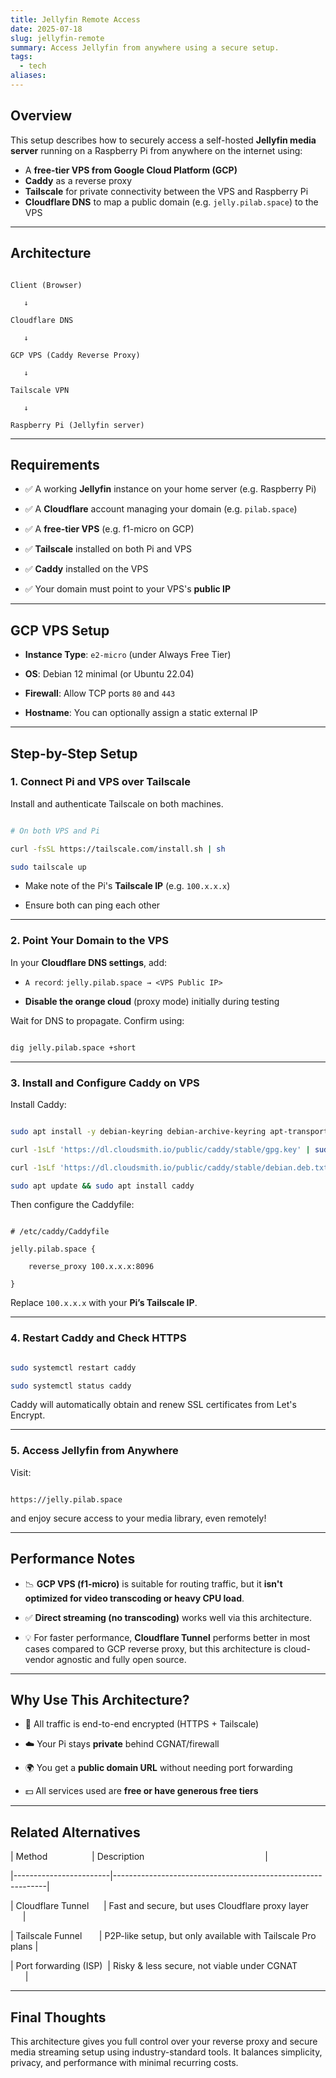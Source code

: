 ```yaml
---
title: Jellyfin Remote Access
date: 2025-07-18
slug: jellyfin-remote
summary: Access Jellyfin from anywhere using a secure setup.
tags:
  - tech
aliases:
---
```

## Overview  

This setup describes how to securely access a self-hosted **Jellyfin media server** running on a Raspberry Pi from anywhere on the internet using:

- A **free-tier VPS from Google Cloud Platform (GCP)**
- **Caddy** as a reverse proxy
- **Tailscale** for private connectivity between the VPS and Raspberry Pi
- **Cloudflare DNS** to map a public domain (e.g. `jelly.pilab.space`) to the VPS
---
## Architecture

```text

Client (Browser)

   ↓

Cloudflare DNS

   ↓

GCP VPS (Caddy Reverse Proxy)

   ↓

Tailscale VPN

   ↓

Raspberry Pi (Jellyfin server)

```

---
## Requirements

- ✅ A working **Jellyfin** instance on your home server (e.g. Raspberry Pi)

- ✅ A **Cloudflare** account managing your domain (e.g. `pilab.space`)

- ✅ A **free-tier VPS** (e.g. f1-micro on GCP)

- ✅ **Tailscale** installed on both Pi and VPS

- ✅ **Caddy** installed on the VPS

- ✅ Your domain must point to your VPS's **public IP**

---
## GCP VPS Setup

- **Instance Type**: `e2-micro` (under Always Free Tier)

- **OS**: Debian 12 minimal (or Ubuntu 22.04)

- **Firewall**: Allow TCP ports `80` and `443`

- **Hostname**: You can optionally assign a static external IP

---

## Step-by-Step Setup

### 1. Connect Pi and VPS over Tailscale

Install and authenticate Tailscale on both machines.

```bash

# On both VPS and Pi

curl -fsSL https://tailscale.com/install.sh | sh

sudo tailscale up

```

  

- Make note of the Pi's **Tailscale IP** (e.g. `100.x.x.x`)

- Ensure both can ping each other
---
### 2. Point Your Domain to the VPS

In your **Cloudflare DNS settings**, add:

- `A record`: `jelly.pilab.space → <VPS Public IP>`

- **Disable the orange cloud** (proxy mode) initially during testing

Wait for DNS to propagate. Confirm using:  

```bash

dig jelly.pilab.space +short

```
  

---
### 3. Install and Configure Caddy on VPS

  
Install Caddy:


```bash

sudo apt install -y debian-keyring debian-archive-keyring apt-transport-https

curl -1sLf 'https://dl.cloudsmith.io/public/caddy/stable/gpg.key' | sudo gpg --dearmor -o /usr/share/keyrings/caddy-stable-archive-keyring.gpg

curl -1sLf 'https://dl.cloudsmith.io/public/caddy/stable/debian.deb.txt' | sudo tee /etc/apt/sources.list.d/caddy-stable.list

sudo apt update && sudo apt install caddy

```

  
Then configure the Caddyfile:


```caddyfile

# /etc/caddy/Caddyfile

jelly.pilab.space {

    reverse_proxy 100.x.x.x:8096

}

```
  

Replace `100.x.x.x` with your **Pi’s Tailscale IP**.

---
### 4. Restart Caddy and Check HTTPS

```bash

sudo systemctl restart caddy

sudo systemctl status caddy

```

  
Caddy will automatically obtain and renew SSL certificates from Let's Encrypt.

---
### 5. Access Jellyfin from Anywhere

Visit:

```

https://jelly.pilab.space

```

and enjoy secure access to your media library, even remotely!

---

## Performance Notes

  
- 📉 **GCP VPS (f1-micro)** is suitable for routing traffic, but it **isn't optimized for video transcoding or heavy CPU load**.

- ✅ **Direct streaming (no transcoding)** works well via this architecture.

- 💡 For faster performance, **Cloudflare Tunnel** performs better in most cases compared to GCP reverse proxy, but this architecture is cloud-vendor agnostic and fully open source.
  
---
## Why Use This Architecture?

- 🔐 All traffic is end-to-end encrypted (HTTPS + Tailscale)

- ☁️ Your Pi stays **private** behind CGNAT/firewall

- 🌍 You get a **public domain URL** without needing port forwarding

- 💵 All services used are **free or have generous free tiers**

---
## Related Alternatives

  
| Method                  | Description                                                 |

|------------------------|-------------------------------------------------------------|

| Cloudflare Tunnel      | Fast and secure, but uses Cloudflare proxy layer            |

| Tailscale Funnel       | P2P-like setup, but only available with Tailscale Pro plans |

| Port forwarding (ISP)  | Risky & less secure, not viable under CGNAT                 |

---
## Final Thoughts

This architecture gives you full control over your reverse proxy and secure media streaming setup using industry-standard tools. It balances simplicity, privacy, and performance with minimal recurring costs.